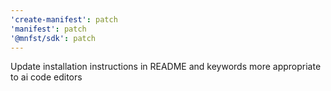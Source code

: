 ```yaml
---
'create-manifest': patch
'manifest': patch
'@mnfst/sdk': patch
---
```


Update installation instructions in README and keywords more appropriate to ai code editors
